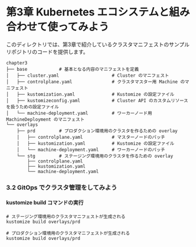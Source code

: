 # 第3章 Kubernetes エコシステムと組み合わせて使ってみよう

このディレクトリでは、第3章で紹介しているクラスタマニフェストのサンプルリポジトリのコードを提供します。

```
chapter3
├── base            # 基本となる内容のマニフェストを定義
│   ├── cluster.yaml                    # Cluster のマニフェスト
│   ├── controlplane.yaml               # クラスタマスター用 Machine のマニフェスト
│   ├── kustomization.yaml              # Kustomize の設定ファイル
│   ├── kustomizeconfig.yaml            # Cluster API のカスタムリソースを扱うための設定ファイル
│   └── machine-deployment.yaml         # ワーカーノード用 MachineDeployment のマニフェスト
└── overlays
    ├── prd         # プロダクション環境用のクラスタを作るための overlay
    │   ├── controlplane.yaml           # マスターノードのパッチ
    │   ├── kustomization.yaml          # Kustomize の設定ファイル
    │   └── machine-deployment.yaml     # ワーカーノードのパッチ
    └── stg         # ステージング環境用のクラスタを作るための overlay
        ├── controlplane.yaml
        ├── kustomization.yaml
        └── machine-deployment.yaml
```

### 3.2 GitOps でクラスタ管理をしてみよう

#### kustomize build コマンドの実行

```shell
# ステージング環境用のクラスタマニフェストが生成される
kustomize build overlays/prd

# プロダクション環境用のクラスタマニフェストが生成される
kustomize build overlays/prd
```
